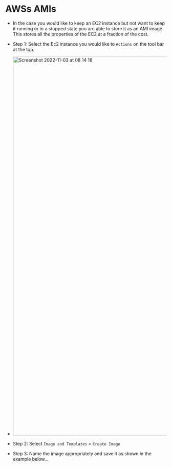 # AWSs AMIs

- In the case you would like to keep an EC2 instance but not want to keep it running or in a stopped state you are able to store it as an AMI image. This stores all the properties of the EC2 at a fraction of the cost.

- Step 1: Select the Ec2 instance you would like to `Actions` on the tool bar at the top.
- <img width="1181" alt="Screenshot 2022-11-03 at 08 14 18" src="https://user-images.githubusercontent.com/115224560/199674356-5676e388-e20a-4342-a036-a45f20198e1b.png">

- Step 2: Select `Image and Templates` > `Create Image`
- Step 3: Name the image appropriately and save it as shown in the example below...
